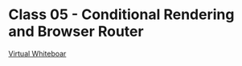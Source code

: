# Class 05 - Conditional Rendering and Browser Router

[Virtual Whiteboar](https://projects.invisionapp.com/freehand/document/6wGNWrzww)
